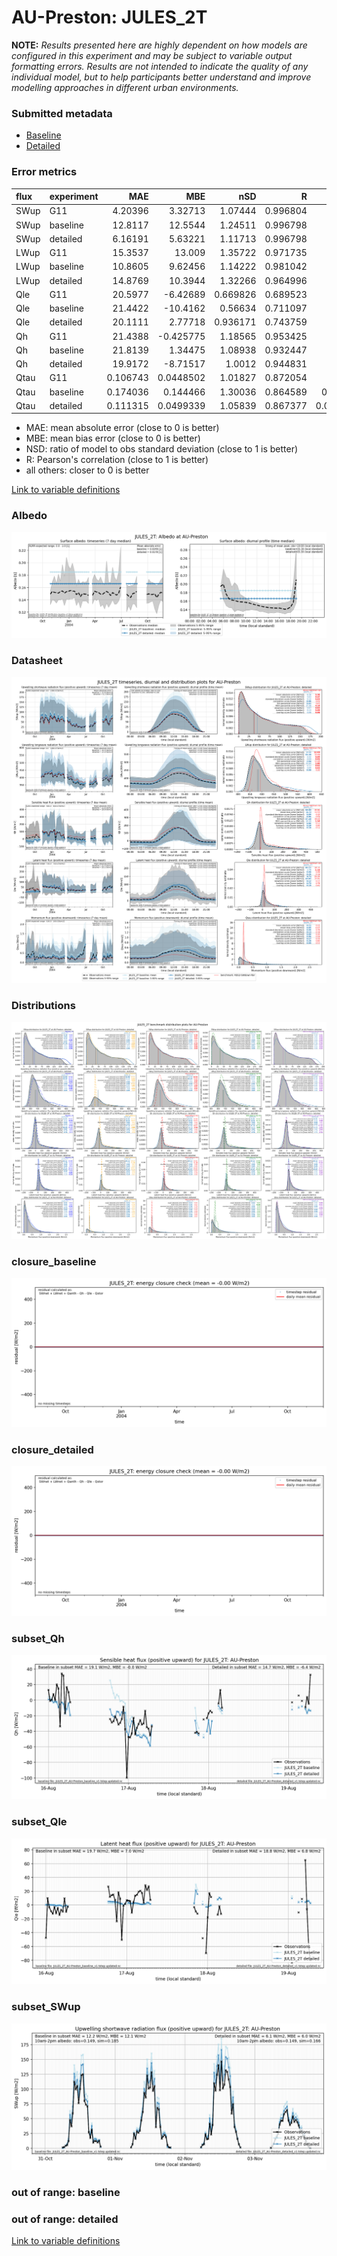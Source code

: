 # AU-Preston: JULES_2T

**NOTE:** *Results presented here are highly dependent on how models are configured in this experiment and may be subject to variable output formatting errors. Results are not intended to indicate the quality of any individual model, but to help participants better understand and improve modelling approaches in different urban environments.*

### Submitted metadata

- [Baseline](JULES_2T_AU-Preston_baseline_attrs.md)
- [Detailed](JULES_2T_AU-Preston_detailed_attrs.md)

### Error metrics

| flux   | experiment   |       MAE |         MBE |      nSD |        R |          5th |       95th |      RMSE |    cRMSE |       AMBE |      1-nSD |        1-R |   nSkewness |   nKurtosis |   Overlap |
|:-------|:-------------|----------:|------------:|---------:|---------:|-------------:|-----------:|----------:|---------:|-----------:|-----------:|-----------:|------------:|------------:|----------:|
| SWup   | G11          |  4.20396  |   3.32713   | 1.07444  | 0.996804 |  0.4522      | 11.0959    |  6.1623   | 0.111398 |  3.32713   | 0.0744362  | 0.00319649 |  0.0162307  |  0.0325805  | 0.0780082 |
| SWup   | baseline     | 12.8117   |  12.5544    | 1.24511  | 0.996798 |  0.258405    | 36.081     | 17.4739   | 0.260865 | 12.5544    | 0.245109   | 0.00320151 |  0.0135131  |  0.0252988  | 0.0905484 |
| SWup   | detailed     |  6.16191  |   5.63221   | 1.11713  | 0.996798 |  0.410686    | 17.3643    |  8.77689  | 0.144477 |  5.63221   | 0.117134   | 0.00320151 |  0.0135131  |  0.0252988  | 0.0843946 |
| LWup   | G11          | 15.3537   |  13.009     | 1.35722  | 0.971735 |  0.0169854   | 50.9218    | 23.019    | 0.452028 | 13.009     | 0.357219   | 0.0282649  |  0.146145   |  0.211853   | 0.088003  |
| LWup   | baseline     | 10.8605   |   9.62456   | 1.14222  | 0.981042 |  3.87599     | 24.6671    | 14.314    | 0.252063 |  9.62456   | 0.142222   | 0.018958   |  0.0405326  |  0.00227654 | 0.0925883 |
| LWup   | detailed     | 14.8769   |  10.3944    | 1.32266  | 0.964996 |  2.04021     | 44.8431    | 21.3447   | 0.443517 | 10.3944    | 0.322661   | 0.0350042  |  0.111665   |  0.0953477  | 0.0870497 |
| Qle    | G11          | 20.5977   |  -6.42689   | 0.669826 | 0.689523 |  9.2568      | 37.3379    | 35.9843   | 0.724532 |  6.42689   | 0.330174   | 0.310477   |  0.0463191  |  0.177377   | 0.210157  |
| Qle    | baseline     | 21.4422   | -10.4162    | 0.56634  | 0.711097 | 10.4052      | 46.1628    | 36.5838   | 0.717841 | 10.4162    | 0.43366    | 0.288903   |  0.0419888  |  0.323122   | 0.257425  |
| Qle    | detailed     | 20.1111   |   2.77718   | 0.936171 | 0.743759 |  9.70925     | 10.8248    | 34.0958   | 0.695589 |  2.77718   | 0.0638294  | 0.256241   |  0.122754   |  0.696014   | 0.191262  |
| Qh     | G11          | 21.4388   |  -0.425775  | 1.18565  | 0.953425 | 15.034       | 46.7642    | 34.8931   | 0.380668 |  0.425775  | 0.185649   | 0.0465749  |  0.0185361  |  0.0362094  | 0.145592  |
| Qh     | baseline     | 21.8139   |   1.34475   | 1.08938  | 0.932447 | 10.8492      | 17.3221    | 36.1183   | 0.393918 |  1.34475   | 0.0893809  | 0.0675532  |  0.0250396  |  0.0732313  | 0.0765481 |
| Qh     | detailed     | 19.9172   |  -8.71517   | 1.0012   | 0.944831 | 17.1028      | 14.3031    | 31.6766   | 0.332373 |  8.71517   | 0.00120164 | 0.0551687  |  0.00517232 |  0.0385489  | 0.102228  |
| Qtau   | G11          |  0.106743 |   0.0448502 | 1.01827  | 0.872054 |  0.0002      |  0.0309    |  0.164622 | 0.510783 |  0.0448502 | 0.0182666  | 0.127946   |  0.221512   |  0.400749   | 0.0949631 |
| Qtau   | baseline     |  0.174036 |   0.144466  | 1.30036  | 0.864589 |  0.00855345  |  0.300265  |  0.251615 | 0.665116 |  0.144466  | 0.300357   | 0.135411   |  0.208708   |  0.365067   | 0.185593  |
| Qtau   | detailed     |  0.111315 |   0.0499339 | 1.05839  | 0.867377 |  0.000441444 |  0.0585278 |  0.17249  | 0.53305  |  0.0499339 | 0.0583871  | 0.132623   |  0.200406   |  0.356055   | 0.0923341 |

 - MAE: mean absolute error (close to 0 is better)
 - MBE: mean bias error (close to 0 is better)
 - NSD: ratio of model to obs standard deviation (close to 1 is better)
 - R: Pearson's correlation (close to 1 is better)
 - all others: closer to 0 is better

[Link to variable definitions](../modelattrs/variable_definitions.md)

### <a name="albedo"></a>Albedo
[![JULES_2T_AU-Preston_Albedo.png](JULES_2T_AU-Preston_Albedo.png)](JULES_2T_AU-Preston_Albedo.png)

### <a name="datasheet"></a>Datasheet
[![JULES_2T_AU-Preston_Datasheet.png](JULES_2T_AU-Preston_Datasheet.png)](JULES_2T_AU-Preston_Datasheet.png)

### <a name="distributions"></a>Distributions
[![JULES_2T_AU-Preston_Distributions.png](JULES_2T_AU-Preston_Distributions.png)](JULES_2T_AU-Preston_Distributions.png)

### <a name="closure_baseline"></a>closure_baseline
[![JULES_2T_AU-Preston_closure_baseline.png](JULES_2T_AU-Preston_closure_baseline.png)](JULES_2T_AU-Preston_closure_baseline.png)

### <a name="closure_detailed"></a>closure_detailed
[![JULES_2T_AU-Preston_closure_detailed.png](JULES_2T_AU-Preston_closure_detailed.png)](JULES_2T_AU-Preston_closure_detailed.png)

### <a name="subset_qh"></a>subset_Qh
[![JULES_2T_AU-Preston_subset_Qh.png](JULES_2T_AU-Preston_subset_Qh.png)](JULES_2T_AU-Preston_subset_Qh.png)

### <a name="subset_qle"></a>subset_Qle
[![JULES_2T_AU-Preston_subset_Qle.png](JULES_2T_AU-Preston_subset_Qle.png)](JULES_2T_AU-Preston_subset_Qle.png)

### <a name="subset_swup"></a>subset_SWup
[![JULES_2T_AU-Preston_subset_SWup.png](JULES_2T_AU-Preston_subset_SWup.png)](JULES_2T_AU-Preston_subset_SWup.png)

### out of range: baseline


### out of range: detailed



[Link to variable definitions](../modelattrs/variable_definitions.md)


